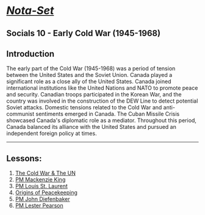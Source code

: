 # [***Nota-Set***](index.md)
## Socials 10 - <i class="fa-solid fa-user-secret"></i> Early Cold War (1945-1968)
## **Introduction**
The early part of the Cold War (1945-1968) was a period of tension between the United States and the Soviet Union. Canada played a significant role as a close ally of the United States. Canada joined international institutions like the United Nations and NATO to promote peace and security. Canadian troops participated in the Korean War, and the country was involved in the construction of the DEW Line to detect potential Soviet attacks. Domestic tensions related to the Cold War and anti-communist sentiments emerged in Canada. The Cuban Missile Crisis showcased Canada's diplomatic role as a mediator. Throughout this period, Canada balanced its alliance with the United States and pursued an independent foreign policy at times.

---

## **Lessons**:

1. [The Cold War & The UN](../Notes/Socials/History/Post-War%20Years/Lesson%201%20(The%20Cold%20War%20%26%20The%20UN).html)
2. [PM Mackenzie King](../Notes/Socials/History/Post-War%20Years/Lesson%202%20(PM%20King).html)
3. [PM Louis St. Laurent](../Notes/Socials/History/Post-War%20Years/Lesson%203%20(PM%20St%20Laurent).html)
4. [Origins of Peacekeeping](../Notes/Socials/History/Post-War%20Years/Lesson%204%20(Origin%20of%20Peacekeeping).html)
5. [PM John Diefenbaker](../Notes/Socials/History/Post-War%20Years/Lesson%205%20(PM%20Diefenbaker).html)
6. [PM Lester Pearson](../Notes/Socials/History/Post-War%20Years/Lesson%206%20(PM%20Pearson).html)

<link rel="stylesheet" href="https://cdnjs.cloudflare.com/ajax/libs/font-awesome/6.3.0/css/all.min.css">